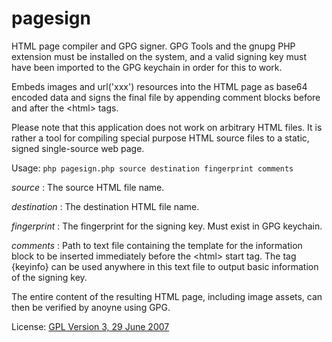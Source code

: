 # pagesign

HTML page compiler and GPG signer. GPG Tools and the gnupg PHP extension must be installed on the system,
and a valid signing key must have been imported to the GPG keychain in order for this to work.

Embeds images and url('xxx') resources into the HTML page as base64 encoded data and signs the final file by
appending comment blocks before and after the &lt;html&gt; tags.

Please note that this application does not work on arbitrary HTML files. It is rather a tool for compiling special
purpose HTML source files to a static, signed single-source web page.

Usage:
```php pagesign.php source destination fingerprint comments```

_source_ : The source HTML file name.

_destination_ : The destination HTML file name.

_fingerprint_ : The fingerprint for the signing key. Must exist in GPG keychain.

_comments_ : Path to text file containing the template for the information block to be inserted immediately before
             the &lt;html&gt; start tag. The tag {keyinfo} can be used anywhere in this text file to output basic
             information of the signing key.

The entire content of the resulting HTML page, including image assets, can then be verified by anoyne using GPG.

License: [GPL Version 3, 29 June 2007](LICENSE.md) 